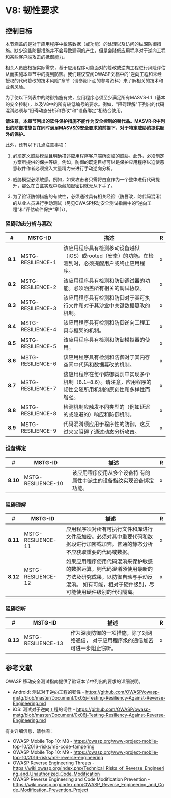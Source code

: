 # V8: 韧性要求

## 控制目标

本节涵盖的是对于应用程序中敏感数据（或功能）的处理以及访问的纵深防御措施。缺少这些防御措施并不会导致漏洞的产生，但是会降低应用程序对于逆向工程和某些客户端攻击的抵御能力。

相关人员应根据实际需求，基于应用程序可能面对的篡改或逆向工程进行风险评估从而实施本章节中的提到防御。我们建议查阅OWASP文档中的"逆向工程和未经授权的代码篡改的技术风险"章节（请参阅下面的参考资料）来了解相关的技术和业务风险。

为了使以下列表中的防御措施有效，应用程序必须至少满足所有MASVS-L1（基本的安全控制），以及V8中的所有较低编号的要求。例如，"阻碍理解"下列出的代码混淆必须与"阻碍动态分析和篡改"和"设备绑定"相结合使用。

**请注意，本章节列出的软件保护措施不能作为安全控制的替代品。MASVR-R中列出的防御措施旨在同时满足MASVS的安全要求的前提下，对于特定威胁的提供额外的保护。**

此外，还有以下几点注意事项：

1. 必须定义威胁模型且明确描述应用程序客户端所面临的威胁。此外，必须制定方案所提供的保护等级。例如，防御的既定目标可以是保护应用程序以迫使恶意软件作者必须投入大量精力来进行手动逆向分析。

2. 威胁模型必须敏感。例如，如果攻击者只需将白盒作为一个整体进行代码提升，那么在白盒实现中隐藏加密密钥就无从下手了。

3. 为了验证防御措施的有效性，必须通过具有相关经验（防篡改，防代码混淆）的从业人员进行手动测试（另见OWASP移动安全测试指南中的“逆向工程”和“评估软件保护”章节）。

### 阻碍动态分析与篡改

| # | MSTG-ID | 描述 | R |
| -- | ----------- | ---------------------- | - |
| **8.1** | MSTG-RESILIENCE-1 | 该应用程序具有检测移动设备越狱（iOS）或rooted（安卓）的功能。在检测到时，必须提醒用户或终止应用程序。 | x |
| **8.2** | MSTG-RESILIENCE-2 | 该应用程序具有检测和防御调试器的功能。必须涵盖所有相关的调试协议。 | x |
| **8.3** | MSTG-RESILIENCE-3 | 该应用程序具有检测和防御对于其可执行文件和对于其沙盒中关键数据篡改的机制。 | x |
| **8.4** | MSTG-RESILIENCE-4 | 该应用程序具有检测和防御逆向工程工具与框架的机制。 | x |
| **8.5** | MSTG-RESILIENCE-5 | 该应用程序具有检测和防御模拟器的使用。 | x |
| **8.6** | MSTG-RESILIENCE-6 | 该应用程序具有检测和防御对于其内存空间中代码和数据篡改的机制。 | x |
| **8.7** | MSTG-RESILIENCE-7 | 该应用程序在每个防御类别中实现多个机制（8.1~8.6）。请注意，应用程序的韧性会随所用机制的原创性和多样性而增强。 | x |
| **8.8** | MSTG-RESILIENCE-8 | 检测机制应触发不同类型的（例如延迟的或隐避的）响应和防御机制。 | x |
| **8.9** | MSTG-RESILIENCE-9 | 代码混淆须应用于程序性的防御，这反过来又阻碍了通过动态分析攻击。 | x |

### 设备绑定

| # | MSTG-ID | 描述 | R |
| -- | ----------- | ---------------------- | - |
| **8.10** | MSTG-RESILIENCE-10 | 该应用程序使用从多个设备特 有的属性中派生的设备指纹实现设备绑定功能。 | x |

### 阻碍理解

| # | MSTG-ID | 描述 | R |
| -- | ----------- | ---------------------- | - |
| **8.11** | MSTG-RESILIENCE-11 | 应用程序须对所有可执行文件和库进行文件级加密。必须对其中重要代码和数据段进行加密或加壳。普通的静态分析不应获取重要的代码或数据。 | x |
| **8.12** | MSTG-RESILIENCE-12 | 如果应用程序使用代码混淆来保护敏感的数据运算，则代码混淆须使用最新的方法及研究成果，以防御自动与手动反混淆。 如有可能，相对于硬件级别，尽可能使用硬件级别的代码隔离。 | x |

### 阻碍窃听

| # | MSTG-ID | 描述 | R |
| -- | ----------- | ---------------------- | - |
| **8.13** | MSTG-RESILIENCE-13 | 作为深度防御的一项措施，除了对网络通信， 对于应用程序级的通信加密可进一步阻止窃听。 | x |

## 参考文献

OWASP 移动安全测试指南提供了验证本节中列出的要求的详细说明。

- Android: 测试对于逆向工程的韧性 - <https://github.com/OWASP/owasp-mstg/blob/master/Document/0x05j-Testing-Resiliency-Against-Reverse-Engineering.md>
- iOS: 测试对于逆向工程的韧性 - <https://github.com/OWASP/owasp-mstg/blob/master/Document/0x06j-Testing-Resiliency-Against-Reverse-Engineering.md>

有关详细信息，请参阅：

- OWASP Mobile Top 10: M8 - <https://owasp.org/www-project-mobile-top-10/2016-risks/m8-code-tampering>
- OWASP Mobile Top 10: M9 - <https://owasp.org/www-project-mobile-top-10/2016-risks/m9-reverse-engineering>
- OWASP Reverse Engineering Threats - <https://wiki.owasp.org/index.php/Technical_Risks_of_Reverse_Engineering_and_Unauthorized_Code_Modification>
- OWASP Reverse Engineering and Code Modification Prevention - <https://wiki.owasp.org/index.php/OWASP_Reverse_Engineering_and_Code_Modification_Prevention_Project>
